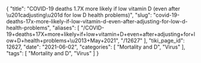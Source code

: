 {
    "title": "COVID-19 deaths 1.7X more likely if low vitamin D (even after \u201cadjusting\u201d for low D health problems)",
    "slug": "covid-19-deaths-17x-more-likely-if-low-vitamin-d-even-after-adjusting-for-low-d-health-problems",
    "aliases": [
        "/COVID-19+deaths+17X+more+likely+if+low+vitamin+D+even+after+adjusting+for+low+D+health+problems+\u2013+May+2021",
        "/12627"
    ],
    "tiki_page_id": 12627,
    "date": "2021-06-02",
    "categories": [
        "Mortality and D",
        "Virus"
    ],
    "tags": [
        "Mortality and D",
        "Virus"
    ]
}